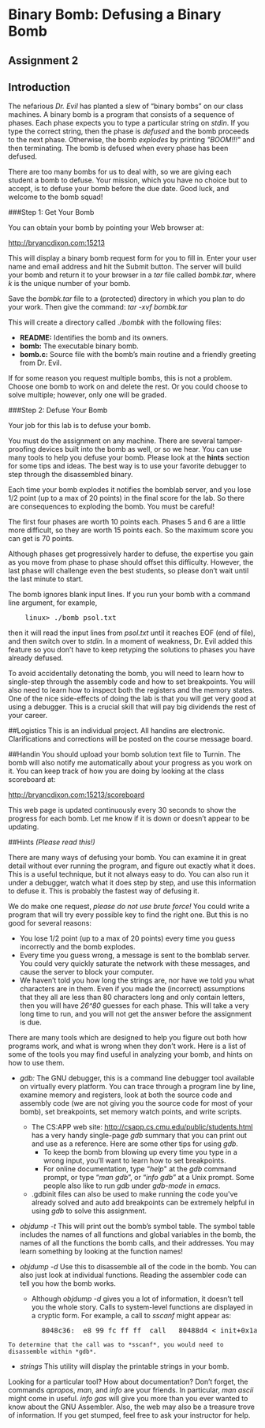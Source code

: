 # Binary Bomb: Defusing a Binary Bomb
## Assignment 2

## Introduction
The nefarious *Dr. Evil* has planted a slew of “binary bombs” on our class machines.  A binary bomb is a program that consists of a sequence of phases. Each phase expects you to type a particular string on *stdin*. If you type the correct string, then the phase is *defused* and the bomb proceeds to the next phase. Otherwise, the bomb *explodes* by printing *"BOOM!!!"* and then terminating. The bomb is defused when every phase has been defused.

There are too many bombs for us to deal with, so we are giving each student a bomb to defuse. Your mission, which you have no choice but to accept, is to defuse your bomb before the due date. Good luck, and welcome to the bomb squad!

###Step 1: Get Your Bomb

You can obtain your bomb by pointing your Web browser at:

http://bryancdixon.com:15213

This will display a binary bomb request form for you to fill in. Enter your user name and email address and hit the Submit button.  The server will build your bomb and return it to your browser in a *tar* file called *bombk.tar*, where *k* is the unique number of your bomb.

Save the *bombk.tar* file to a (protected) directory in which you plan to do your work. Then give the command: *tar -xvf bombk.tar*  

This will create a directory called *./bombk* with the following files:

* **README:** Identifies the bomb and its owners.
* **bomb:** The executable binary bomb.
* **bomb.c:** Source file with the bomb’s main routine and a friendly greeting from Dr. Evil.

If for some reason you request multiple bombs, this is not a problem. Choose one bomb to work on and delete the rest. Or you could choose to solve multiple; however, only one will be graded.

###Step 2: Defuse Your Bomb

Your job for this lab is to defuse your bomb.

You must do the assignment on any machine. There are several tamper-proofing devices built into the bomb as well, or so we hear. You can use many tools to help you defuse your bomb.  Please look at the **hints** section for some tips and ideas. The best way is to use your favorite debugger to step through the disassembled binary.

Each time your bomb explodes it notifies the bomblab server, and you lose 1/2 point (up to a max of 20 points) in the final score for the lab. So there are consequences to exploding the bomb. You must be careful!

The first four phases are worth 10 points each.  Phases 5 and 6 are a little more difficult, so they are worth 15 points each. So the maximum score you can get is 70 points.

Although phases get progressively harder to defuse, the expertise you gain as you move from phase to phase should offset this difficulty. However, the last phase will challenge even the best students, so please don’t wait until the last minute to start.

The bomb ignores blank input lines. If you run your bomb with a command line argument, for example,

<pre>
	linux> ./bomb psol.txt
</pre>

then it will read the input lines from *psol.txt* until it reaches EOF (end of file), and then switch over to *stdin*. In a moment of weakness, Dr. Evil added this feature so you don’t have to keep retyping the solutions to phases you have already defused.

To avoid accidentally detonating the bomb, you will need to learn how to single-step through the assembly code and how to set breakpoints. You will also need to learn how to inspect both the registers and the memory states. One of the nice side-effects of doing the lab is that you will get very good at using a
debugger. This is a crucial skill that will pay big dividends the rest of your career.

##Logistics
This is an individual project. All handins are electronic. Clarifications and corrections will be posted on the course message board.

##Handin
You should upload your bomb solution text file to Turnin. The bomb will also notify me automatically about your progress as you work on it. You can keep track of how you are doing by looking at the class scoreboard at:

http://bryancdixon.com:15213/scoreboard

This web page is updated continuously every 30 seconds to show the progress for each bomb. Let me know if it is down or doesn’t appear to be updating.

##Hints *(Please read this!)*

There are many ways of defusing your bomb.  You can examine it in great detail without ever running the program, and figure out exactly what it does.  This is a useful technique, but it not always easy to do.  You can also run it under a debugger, watch what it does step by step, and use this information to defuse it. This is probably the fastest way of defusing it.


We do make one request, *please do not use brute force!* You could write a program that will try every possible key to find the right one. But this is no good for several reasons:

* You lose 1/2 point (up to a max of 20 points) every time you guess incorrectly and the bomb explodes.
* Every time you guess wrong, a message is sent to the bomblab server. You could very quickly saturate the network with these messages, and cause the server to block your computer.
* We haven’t told you how long the strings are, nor have we told you what characters are in them. Even if you made the (incorrect) assumptions that they all are less than 80 characters long and only contain letters, then you will have *26^80* guesses for each phase.  This will take a very long time to run, and
you will not get the answer before the assignment is due.

There are many tools which are designed to help you figure out both how programs work, and what is wrong when they don’t work. Here is a list of some of the tools you may find useful in analyzing your bomb, and hints on how to use them.

* *gdb:* The GNU debugger, this is a command line debugger tool available on virtually every platform. You can trace through a program line by line, examine memory and registers, look at both the source code and assembly code (we are not giving you the source code for most of your bomb), set breakpoints, set memory watch points, and write scripts.
	* The CS:APP web site: http://csapp.cs.cmu.edu/public/students.html
	has a very handy single-page *gdb* summary that you can print out and use as a reference. Here are some other tips for using *gdb*.
		* To keep the bomb from blowing up every time you type in a wrong input, you’ll want to learn how to set breakpoints.
		* For online documentation, type “*help*" at the *gdb* command prompt,  or type “*man gdb*”, or “*info gdb*” at a Unix prompt.  Some people also like to run *gdb* under *gdb-mode* in *emacs*.
	* .gdbinit files can also be used to make running the code you've already solved and auto add breakpoints can be extremely helpful in using *gdb* to solve this assignment.

* *objdump -t* This will print out the bomb’s symbol table. The symbol table includes the names of all functions and global variables in the bomb, the names of all the functions the bomb calls, and their addresses. You may learn something by looking at the function names!

* *objdump -d* Use this to disassemble all of the code in the bomb.  You can also just look at individual functions. Reading the assembler code can tell you how the bomb works.
	* Although *objdump -d*	gives you a lot of information, it doesn’t tell you the whole story. Calls to system-level functions are displayed in a cryptic form. For example, a call to *sscanf* might appear as:
<pre>
		8048c36:  e8 99 fc ff ff  call   80488d4 <_init+0x1a0>
</pre>
	To determine that the call was to *sscanf*, you would need to disassemble within *gdb*.

* *strings*	This utility will display the printable strings in your bomb.

Looking for a particular tool? How about documentation?  Don’t forget, the commands *apropos*, *man*, and *info* are your friends.  In particular, *man ascii* might come in useful. *info gas*	will give you more than you ever wanted to know about the GNU Assembler. Also, the web may also be a treasure trove of information. If you get stumped, feel free to ask your instructor for help.
